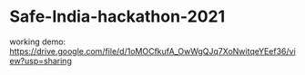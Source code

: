 # Safe-India-hackathon-2021 

working demo:
https://drive.google.com/file/d/1oMOCfkufA_OwWgQJq7XoNwitqeYEef36/view?usp=sharing
